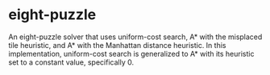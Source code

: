 # eight-puzzle
An eight-puzzle solver that uses uniform-cost search, A* with the misplaced tile heuristic, and A* with the Manhattan distance heuristic. In this implementation, uniform-cost search 
is generalized to A* with its heuristic set to a constant value, specifically 0.
